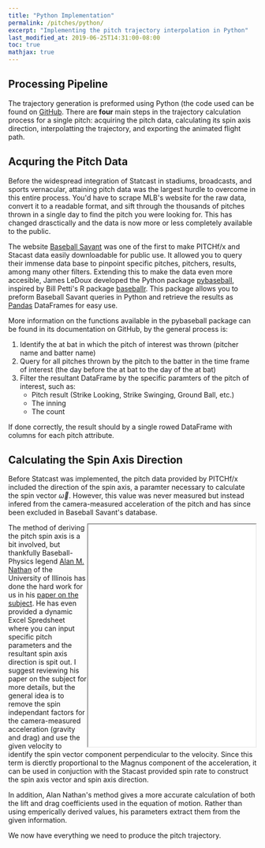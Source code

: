 ```yaml
---
title: "Python Implementation"
permalink: /pitches/python/
excerpt: "Implementing the pitch trajectory interpolation in Python"
last_modified_at: 2019-06-25T14:31:00-08:00
toc: true
mathjax: true
---
```

## Processing Pipeline
The trajectory generation is preformed using Python (the code used can be found on [GitHub](https://github.com/gabes135). There are **four** main steps in the trajectory calculation process for a single pitch: acquiring the pitch data, calculating its spin axis direction, interpolatting the trajectory, and exporting the animated flight path.

## Acquring the Pitch Data
Before the widespread integration of Statcast in stadiums, broadcasts, and sports vernacular, attaining pitch data was the largest hurdle to overcome in this entire process. You'd have to scrape MLB's website for the raw data, convert it to a readable format, and sift through the thousands of pitches thrown in a single day to find the pitch you were looking for. This has changed drasctically and the data is now more or less completely available to the public.

The website [Baseball Savant](https://baseballsavant.mlb.com/) was one of the first to make PITCHf/x and Stacast data easily downloadable for public use. It allowed you to query their immense data base to pinpoint specific pitches, pitchers, results, among many other filters. Extending this to make the data even more accesible, James LeDoux developed the Python package [pybaseball](https://github.com/jldbc/pybaseball), inspired by Bill Petti's R package [baseballr](https://github.com/billpetti/baseballr). This package allows you to preform Baseball Savant queries in Python and retrieve the results as [Pandas](https://pandas.pydata.org/) DataFrames for easy use. 

More information on the functions available in the pybaseball package can be found in its documentation on GitHub, by the general process is:
1. Identify the at bat in which the pitch of interest was thrown (pitcher name and batter name)
2. Query for all pitches thrown by the pitch to the batter in the time frame of interest (the day before the at bat to the day of the at bat)
3. Filter the resultant DataFrame by the specific paramters of the pitch of interest, such as:
	* Pitch result (Strike Looking, Strike Swinging, Ground Ball, etc.)
	* The inning
	* The count

If done correctly, the result should by a single rowed DataFrame with columns for each pitch attribute.

## Calculating the Spin Axis Direction
Before Statcast was implemented, the pitch data provided by PITCHf/x included the direction of the spin axis, a paramter necessary to calculate the spin vector $\vec{\omega}$. However, this value was never measured but instead infered from the camera-measured acceleration of the pitch and has since been excluded in Baseball Savant's database. 


<iframe 
	align="right" 
	id="nathan"
    title="Spin Axis Paper"
    width="340"
    height="450"
    src="/assets/pitches/alan_nathan.pdf">
</iframe>

The method of deriving the pitch spin axis is a bit involved, but thankfully Baseball-Physics legend [Alan M. Nathan](http://baseball.physics.illinois.edu/) of the University of Illinois has done the hard work for us in his [paper on the subject](http://baseball.physics.illinois.edu/trackman/SpinAxis.pdf). He has even provided a dynamic Excel Spredsheet where you can input specific pitch parameters and the resultant spin axis direction is spit out. I suggest reviewing his paper on the subject for more details, but the general idea is to remove the spin independant factors for the camera-measured acceleration (gravity and drag) and use the given velocity to identify the spin vector component perpendicular to the velocity. Since this term is dierctly proportional to the Magnus component of the acceleration, it can be used in conjuction with the Stacast provided spin rate to construct the spin axis vector and spin axis direction. 

In addition, Alan Nathan's method gives a more accurate calculation of both the lift and drag coefficients used in the equation of motion. Rather than using emperically derived values, his parameters extract them from the given information.

We now have everything we need to produce the pitch trajectory.



